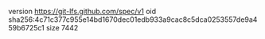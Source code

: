 version https://git-lfs.github.com/spec/v1
oid sha256:4c71c377c955e14bd1670dec01edb933a9cac8c5dca0253557de9a459b6725c1
size 7442
